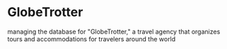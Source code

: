 # GlobeTrotter
managing the database for "GlobeTrotter," a travel agency that organizes tours and accommodations for travelers around the world
